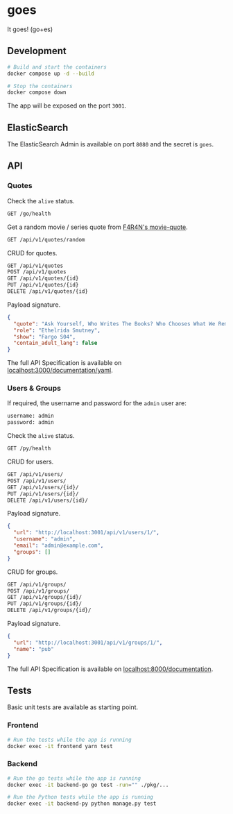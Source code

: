 # goes

It goes! (go+es)

## Development

```sh
# Build and start the containers
docker compose up -d --build

# Stop the containers
docker compose down
```

The app will be exposed on the port `3001`.

## ElasticSearch

The ElasticSearch Admin is available on port `8080` and the secret is `goes`.

## API

### Quotes

Check the `alive` status.

```txt
GET /go/health
```

Get a random movie / series quote from [F4R4N's movie-quote][f4r4n-movie-quote].

```txt
GET /api/v1/quotes/random
```

CRUD for quotes.

```txt
GET /api/v1/quotes
POST /api/v1/quotes
GET /api/v1/quotes/{id}
PUT /api/v1/quotes/{id}
DELETE /api/v1/quotes/{id}
```

Payload signature.

```json
{
  "quote": "Ask Yourself, Who Writes The Books? Who Chooses What We Remember And What Gets Forgotten",
  "role": "Ethelrida Smutney",
  "show": "Fargo S04",
  "contain_adult_lang": false
}
```

The full API Specification is available on [localhost:3000/documentation/yaml][api-go-spec].

### Users & Groups

If required, the username and password for the `admin` user are:

```txt
username: admin
password: admin
```

Check the `alive` status.

```txt
GET /py/health
```

CRUD for users.

```txt
GET /api/v1/users/
POST /api/v1/users/
GET /api/v1/users/{id}/
PUT /api/v1/users/{id}/
DELETE /api/v1/users/{id}/
```

Payload signature.

```json
{
  "url": "http://localhost:3001/api/v1/users/1/",
  "username": "admin",
  "email": "admin@example.com",
  "groups": []
}
```

CRUD for groups.

```txt
GET /api/v1/groups/
POST /api/v1/groups/
GET /api/v1/groups/{id}/
PUT /api/v1/groups/{id}/
DELETE /api/v1/groups/{id}/
```

Payload signature.

```json
{
  "url": "http://localhost:3001/api/v1/groups/1/",
  "name": "pub"
}
```

The full API Specification is available on [localhost:8000/documentation][api-py-spec].

## Tests

Basic unit tests are available as starting point.

### Frontend

```sh
# Run the tests while the app is running
docker exec -it frontend yarn test
```

### Backend

```sh
# Run the go tests while the app is running
docker exec -it backend-go go test -run="" ./pkg/...
```

```sh
# Run the Python tests while the app is running
docker exec -it backend-py python manage.py test
```

<!-- References -->

[api-go-spec]: http://localhost:3000/documentation/yaml
[api-py-spec]: http://localhost:8000/documentation
[f4r4n-movie-quote]: https://github.com/F4R4N/movie-quote
